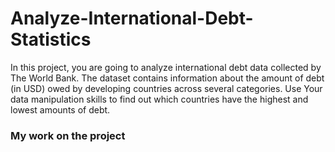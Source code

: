 # Analyze-International-Debt-Statistics
In this project, you are going to analyze international debt data collected by The World Bank. The dataset contains information about the amount of debt (in USD) owed by developing countries across several categories. 
Use Your data manipulation skills to find out which countries have the highest and lowest amounts of debt.

### My work on the project
